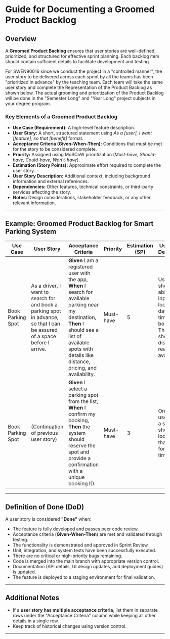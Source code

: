 # Guide for Documenting a Groomed Product Backlog

## Overview  
A **Groomed Product Backlog** ensures that user stories are well-defined, prioritized, and structured for effective sprint planning. Each backlog item should contain sufficient details to facilitate development and testing. 

For SWEN90016 since we conduct the project in a "controlled manner", the user story to be delivered across each sprint by all the teams has been "prioritized in advance" by the teaching team. Each team will take the same user story and complete the Representation of the Product Backlog as shown below. 
The actual grooming and prioritization of the Product Backlog will be done in the "Semester Long" and "Year Long" project subjects in your degree program.

### **Key Elements of a Groomed Product Backlog**
- **Use Case (Requirement):** A high-level feature description.
- **User Story:** A short, structured statement using *As a [user], I want [feature], so that [benefit]* format.
- **Acceptance Criteria (Given-When-Then):** Conditions that must be met for the story to be considered complete.
- **Priority:** Assigned using MoSCoW prioritization (*Must-have, Should-have, Could-have, Won’t-have*).
- **Estimation (Story Points):** Approximate effort required to complete the user story.
- **User Story Description:** Additional context, including background information and external references.
- **Dependencies:** Other features, technical constraints, or third-party services affecting the story.
- **Notes:** Design considerations, stakeholder feedback, or any other relevant information.

---

## **Example: Groomed Product Backlog for Smart Parking System**

| Use Case | User Story | Acceptance Criteria | Priority | Estimation (SP) | User Story Description | Dependencies | Notes |
|----------|-----------|---------------------|----------|-----------------|------------------------|--------------|-------|
| Book Parking Spot | As a driver, I want to search for and book a parking spot in advance, so that I can be assured of a space before I arrive. | **Given** I am a registered user with the app, **When** I search for available parking near my destination, **Then** I should see a list of available spots with details like distance, pricing, and availability. | Must-have | 5 | Users should be able to input location, date, and time for booking. The system should display real-time availability. | Requires integration with real-time parking availability APIs. | Ensure UI supports filtering by location, price, and accessibility. |
| Book Parking Spot | (Continuation of previous user story) | **Given** I select a parking spot from the list, **When** I confirm my booking, **Then** the system should reserve the spot and provide a confirmation with a unique booking ID. | Must-have | 3 | Once a user books a spot, it should be locked for that user for a limited time. | Payment service integration required for pre-paid bookings. | Booking details should be accessible in the user’s account dashboard. |

---

## **Definition of Done (DoD)**
A user story is considered **"Done"** when:  
- The feature is fully developed and passes peer code review.  
- Acceptance criteria (**Given-When-Then**) are met and validated through testing.  
- The functionality is demonstrated and approved in Sprint Review.  
- Unit, integration, and system tests have been successfully executed.  
- There are no critical or high-priority bugs remaining.  
- Code is merged into the main branch with appropriate version control.  
- Documentation (API details, UI design updates, and deployment guides) is updated.  
- The feature is deployed to a staging environment for final validation.  

---

## **Additional Notes**
- If a **user story has multiple acceptance criteria**, list them in separate rows under the "Acceptance Criteria" column while keeping all other details in a single row.
- Keep track of historical changes using version control.

---
